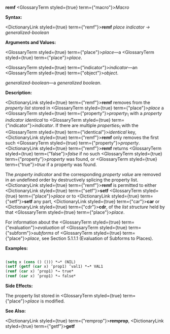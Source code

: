 **remf** <GlossaryTerm styled={true} term={"macro"}><i>Macro</i></GlossaryTerm> 



**Syntax:** 



<DictionaryLink styled={true} term={"remf"}><b>remf</b></DictionaryLink> *place indicator → generalized-boolean* 



**Arguments and Values:** 



<GlossaryTerm styled={true} term={"place"}><i>place</i></GlossaryTerm>—a <GlossaryTerm styled={true} term={"place"}><i>place</i></GlossaryTerm>. 



<GlossaryTerm styled={true} term={"indicator"}><i>indicator</i></GlossaryTerm>—an <GlossaryTerm styled={true} term={"object"}><i>object</i></GlossaryTerm>. 



*generalized-boolean*—a *generalized boolean*. 



**Description:** 



<DictionaryLink styled={true} term={"remf"}><b>remf</b></DictionaryLink> removes from the *property list* stored in <GlossaryTerm styled={true} term={"place"}><i>place</i></GlossaryTerm> a <GlossaryTerm styled={true} term={"property"}><i>property</i></GlossaryTerm><sub>1</sub> with a *property indicator identical* to <GlossaryTerm styled={true} term={"indicator"}><i>indicator</i></GlossaryTerm>. If there are multiple *properties*<sub>1</sub> with the <GlossaryTerm styled={true} term={"identical"}><i>identical</i></GlossaryTerm> key, <DictionaryLink styled={true} term={"remf"}><b>remf</b></DictionaryLink> only removes the first such <GlossaryTerm styled={true} term={"property"}><i>property</i></GlossaryTerm>. <DictionaryLink styled={true} term={"remf"}><b>remf</b></DictionaryLink> returns <GlossaryTerm styled={true} term={"false"}><i>false</i></GlossaryTerm> if no such <GlossaryTerm styled={true} term={"property"}><i>property</i></GlossaryTerm> was found, or <GlossaryTerm styled={true} term={"true"}><i>true</i></GlossaryTerm> if a property was found. 



The *property indicator* and the corresponding *property value* are removed in an undefined order by destructively splicing the property list. <DictionaryLink styled={true} term={"remf"}><b>remf</b></DictionaryLink> is permitted to either <DictionaryLink styled={true} term={"setf"}><b>setf</b></DictionaryLink> <GlossaryTerm styled={true} term={"place"}><i>place</i></GlossaryTerm> or to <DictionaryLink styled={true} term={"setf"}><b>setf</b></DictionaryLink> any part, <DictionaryLink styled={true} term={"car"}><b>car</b></DictionaryLink> or <DictionaryLink styled={true} term={"cdr"}><b>cdr</b></DictionaryLink>, of the *list structure* held by that <GlossaryTerm styled={true} term={"place"}><i>place</i></GlossaryTerm>. 



For information about the <GlossaryTerm styled={true} term={"evaluation"}><i>evaluation</i></GlossaryTerm> of <GlossaryTerm styled={true} term={"subform"}><i>subforms</i></GlossaryTerm> of <GlossaryTerm styled={true} term={"place"}><i>place</i></GlossaryTerm>, see Section 5.1.1.1 (Evaluation of Subforms to Places). 







 



 



**Examples:**
```lisp

(setq x (cons () ())) *→* (NIL) 
(setf (getf (car x) ’prop1) ’val1) *→* VAL1 
(remf (car x) ’prop1) *→ true* 
(remf (car x) ’prop1) *→ false* 

```
**Side Effects:** 



The property list stored in <GlossaryTerm styled={true} term={"place"}><i>place</i></GlossaryTerm> is modified. 



**See Also:** 



<DictionaryLink styled={true} term={"remprop"}><b>remprop</b></DictionaryLink>, <DictionaryLink styled={true} term={"getf"}><b>getf</b></DictionaryLink> 



